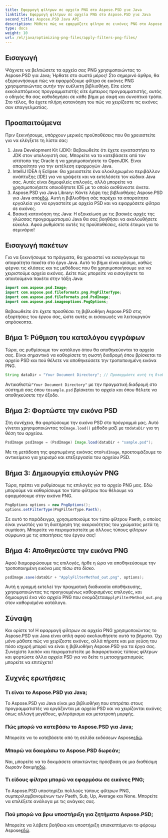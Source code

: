 ```yaml
---
title: Εφαρμογή φίλτρων σε αρχεία PNG στο Aspose.PSD για Java
linktitle: Εφαρμογή φίλτρων σε αρχεία PNG στο Aspose.PSD για Java
second_title: Aspose.PSD Java API
description: Μάθετε πώς να εφαρμόζετε φίλτρα σε εικόνες PNG στο Aspose.PSD για Java με αυτόν τον λεπτομερή οδηγό. Απλά βήματα για εντυπωσιακά αποτελέσματα εικόνας.
type: docs
weight: 10
url: /el/java/optimizing-png-files/apply-filters-png-files/
---
```

## Εισαγωγή
Ψάχνετε να βελτιώσετε τα αρχεία σας PNG χρησιμοποιώντας το Aspose.PSD για Java; Ήρθατε στο σωστό μέρος! Στο σημερινό άρθρο, θα εξερευνήσουμε πώς να εφαρμόζουμε φίλτρα σε εικόνες PNG χρησιμοποιώντας αυτήν την ευέλικτη βιβλιοθήκη. Είτε είστε εκκολαπτόμενος προγραμματιστής είτε έμπειρος προγραμματιστής, αυτός ο οδηγός θα σας καθοδηγήσει σε κάθε βήμα με σαφή και συνοπτικό τρόπο. Στο τέλος, θα έχετε πλήρη κατανόηση του πώς να χειρίζεστε τις εικόνες σαν επαγγελματίας.
## Προαπαιτούμενα
Πριν ξεκινήσουμε, υπάρχουν μερικές προϋποθέσεις που θα χρειαστείτε για να ελέγξετε τη λίστα σας:
1. Java Development Kit (JDK): Βεβαιωθείτε ότι έχετε εγκαταστήσει το JDK στον υπολογιστή σας. Μπορείτε να το κατεβάσετε από τον ιστότοπο της Oracle ή να χρησιμοποιήσετε το OpenJDK. Είναι απαραίτητο για την εκτέλεση εφαρμογών Java.
2. IntelliJ IDEA ή Eclipse: Θα χρειαστείτε ένα ολοκληρωμένο περιβάλλον ανάπτυξης (IDE) για να γράψετε και να εκτελέσετε τον κώδικα Java σας. Αυτές είναι δημοφιλείς επιλογές, αλλά μπορείτε να χρησιμοποιήσετε οποιοδήποτε IDE με το οποίο αισθάνεστε άνετα.
3.  Aspose.PSD για Java Library: Κάντε λήψη της βιβλιοθήκης Aspose.PSD για Java από[εδώ](https://releases.aspose.com/psd/java/). Αυτή η βιβλιοθήκη σάς παρέχει τα απαραίτητα εργαλεία για να εργαστείτε με αρχεία PSD και να εφαρμόσετε φίλτρα σε εικόνες.
4. Βασική κατανόηση της Java: Η εξοικείωση με τις βασικές αρχές της γλώσσας προγραμματισμού Java θα σας βοηθήσει να ακολουθήσετε εύκολα.
Αφού ρυθμίσετε αυτές τις προϋποθέσεις, είστε έτοιμοι για το σεμινάριο!
## Εισαγωγή πακέτων
Για να ξεκινήσουμε τα πράγματα, θα χρειαστεί να εισαγάγουμε τα απαραίτητα πακέτα στο έργο Java. Αυτό το βήμα είναι κρίσιμο, καθώς φέρνει τις κλάσεις και τις μεθόδους που θα χρησιμοποιήσουμε για να χειριστούμε αρχεία εικόνας.
Δείτε πώς μπορείτε να εισαγάγετε τα απαιτούμενα πακέτα στην τάξη Java:
```java
import com.aspose.psd.Image;
import com.aspose.psd.fileformats.png.PngFilterType;
import com.aspose.psd.fileformats.psd.PsdImage;
import com.aspose.psd.imageoptions.PngOptions;
```
Βεβαιωθείτε ότι έχετε προσθέσει τη βιβλιοθήκη Aspose.PSD στις εξαρτήσεις του έργου σας, ώστε αυτές οι εισαγωγές να λειτουργούν απρόσκοπτα.

## Βήμα 1: Ρύθμιση του καταλόγου εγγράφων
Τώρα, ας ρυθμίσουμε τον κατάλογο όπου θα αποθηκεύονται τα αρχεία σας. Είναι σημαντικό να καθορίσετε τη σωστή διαδρομή όπου βρίσκεται το αρχείο PSD και πού θέλετε να αποθηκεύσετε την τροποποιημένη εικόνα PNG.
```java
String dataDir = "Your Document Directory"; // Προσαρμόστε αυτή τη διαδρομή
```
 Αντικαθιστώ`"Your Document Directory"` με την πραγματική διαδρομή στο σύστημά σας όπου το`sample.psd` βρίσκεται το αρχείο και όπου θέλετε να αποθηκεύσετε την έξοδο.
## Βήμα 2: Φορτώστε την εικόνα PSD
 Στη συνέχεια, θα φορτώσουμε την εικόνα PSD στο πρόγραμμά μας. Αυτό γίνεται χρησιμοποιώντας το`Image.load()` μέθοδο μαζί με το`dataDir` για τη θέση του αρχείου.
```java
PsdImage psdImage = (PsdImage) Image.load(dataDir + "sample.psd");
```
 Με τη μετάδοση της φορτωμένης εικόνας στο`PsdImage`, προετοιμάζουμε το αντικείμενο για χειρισμό και επεξεργασία του αρχείου PSD. 
## Βήμα 3: Δημιουργία επιλογών PNG
Τώρα, πρέπει να ρυθμίσουμε τις επιλογές για το αρχείο PNG μας. Εδώ μπορούμε να καθορίσουμε τον τύπο φίλτρου που θέλουμε να εφαρμόσουμε στην εικόνα PNG.
```java
PngOptions options = new PngOptions();
options.setFilterType(PngFilterType.Paeth);
```
Σε αυτό το παράδειγμα, χρησιμοποιούμε τον τύπο φίλτρου Paeth, ο οποίος είναι γνωστός για τη διατήρηση της ακεραιότητας του χρώματος μετά τη συμπίεση. Μπορείτε να πειραματιστείτε με άλλους τύπους φίλτρων σύμφωνα με τις απαιτήσεις του έργου σας!
## Βήμα 4: Αποθηκεύστε την εικόνα PNG
Αφού διαμορφώσουμε τις επιλογές, ήρθε η ώρα να αποθηκεύσουμε την τροποποιημένη εικόνα μας πίσω στο δίσκο.
```java
psdImage.save(dataDir + "ApplyFilterMethod_out.png", options);
```
 Αυτή η γραμμή εκτελεί την πραγματική διαδικασία αποθήκευσης, χρησιμοποιώντας τις προηγουμένως καθορισμένες επιλογές, και δημιουργεί ένα νέο αρχείο PNG που ονομάζεται`ApplyFilterMethod_out.png` στον καθορισμένο κατάλογο.
## Σύναψη
Και ορίστε το! Η εφαρμογή φίλτρων σε αρχεία PNG χρησιμοποιώντας το Aspose.PSD για Java είναι απλή αφού ακολουθήσετε αυτά τα βήματα. Όχι μόνο μάθατε πώς να χειρίζεστε εικόνες, αλλά πήρατε και μια γεύση του πόσο ισχυρή μπορεί να είναι η βιβλιοθήκη Aspose.PSD για τα έργα σας. Συνεχίστε λοιπόν και πειραματιστείτε με διαφορετικούς τύπους φίλτρων και φορτώστε άλλα αρχεία PSD για να δείτε τι μετασχηματισμούς μπορείτε να επιτύχετε!
## Συχνές ερωτήσεις
### Τι είναι το Aspose.PSD για Java;  
Το Aspose.PSD για Java είναι μια βιβλιοθήκη που επιτρέπει στους προγραμματιστές να εργάζονται με αρχεία PSD και να χειρίζονται εικόνες όπως αλλαγή μεγέθους, φιλτράρισμα και μετατροπή μορφής.
### Πώς μπορώ να κατεβάσω το Aspose.PSD για Java;  
 Μπορείτε να το κατεβάσετε από τη σελίδα εκδόσεων Aspose[εδώ](https://releases.aspose.com/psd/java/).
### Μπορώ να δοκιμάσω το Aspose.PSD δωρεάν;  
 Ναι, μπορείτε να το δοκιμάσετε αποκτώντας πρόσβαση σε μια διαθέσιμη δωρεάν δοκιμή[εδώ](https://releases.aspose.com/).
### Τι είδους φίλτρα μπορώ να εφαρμόσω σε εικόνες PNG;  
Το Aspose.PSD υποστηρίζει πολλούς τύπους φίλτρων PNG, συμπεριλαμβανομένων των Paeth, Sub, Up, Average και None. Μπορείτε να επιλέξετε ανάλογα με τις ανάγκες σας.
### Πού μπορώ να βρω υποστήριξη για ζητήματα Aspose.PSD;  
 Μπορείτε να λάβετε βοήθεια και υποστήριξη επισκεπτόμενοι το φόρουμ Aspose[εδώ](https://forum.aspose.com/c/psd/34).